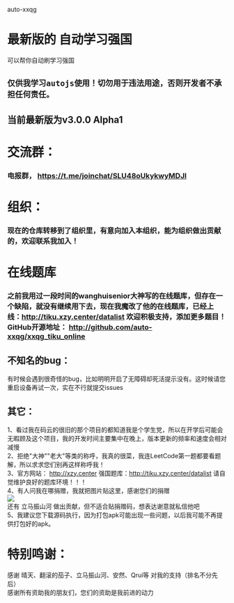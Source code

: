 auto-xxqg
# 最新版的 自动学习强国 
可以帮你自动刷学习强国
## `仅供我学习autojs使用！切勿用于违法用途，否则开发者不承担任何责任。`
## 当前最新版为v3.0.0 Alpha1

# 交流群：
### 电报群， https://t.me/joinchat/SLU48oUkykwyMDJl

# 组织：
### 现在的仓库转移到了组织里，有意向加入本组织，能为组织做出贡献的，欢迎联系我加入！

# 在线题库
### 之前我用过一段时间的wanghuisenior大神写的在线题库，但存在一个缺陷，就没有继续用下去，现在我魔改了他的在线题库，已经上线：http://tiku.xzy.center/datalist 欢迎积极支持，添加更多题目！GitHub开源地址： http://github.com/auto-xxqg/xxqg_tiku_online

## 不知名的bug：
有时候会遇到很奇怪的bug，比如明明开启了无障碍却死活提示没有。这时候请您重启设备再试一次，实在不行就提交issues  

## 其它：
1、看过我在码云的很旧的那个项目的都知道我是个学生党，所以在开学后可能会无暇顾及这个项目，我的开发时间主要集中在晚上，版本更新的频率和速度会相对减慢  
2、拒绝"大神""老大"等类的称呼，我真的很菜，我连LeetCode第一题都要看题解，所以求求您们别再这样称呼我！  
3、官方网站： http://xzy.center 强国题库：http://tiku.xzy.center/datalist 请自觉维护良好的题库环境！！！  
4、有人问我在哪捐赠，我就把图片贴这里，感谢您们的捐赠  
![](http://xzy.center/pic/fullsizerender(2).jpg)  
还有 立马振山河 做出贡献，但不适合贴捐赠码，想表达谢意就私信他吧  
5、我建议您下载源码执行，因为打包apk可能出现一些问题，以后我可能不再提供打包好的apk。  

# 特别鸣谢：
感谢 晴天、翻滚的茄子、立马振山河、安然、Qrui等 对我的支持（排名不分先后）  
感谢所有资助我的朋友们，您们的资助是我前进的动力  
